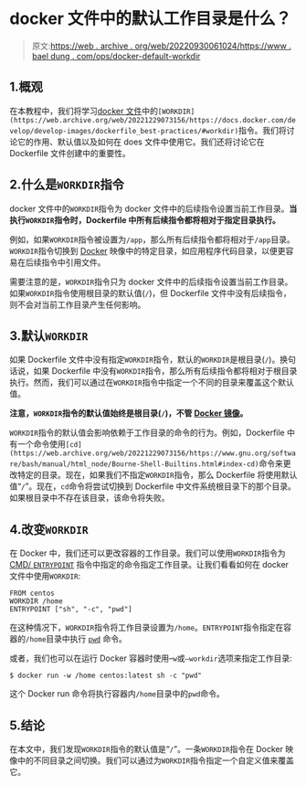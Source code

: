 # docker 文件中的默认工作目录是什么？

> 原文:[https://web . archive . org/web/20220930061024/https://www . bael dung . com/ops/docker-default-workdir](https://web.archive.org/web/20220930061024/https://www.baeldung.com/ops/docker-default-workdir)

## 1.概观

在本教程中，我们将学习[docker 文件](/web/20221229073156/https://www.baeldung.com/category/docker/tag/dockerfile)中的`[WORKDIR](https://web.archive.org/web/20221229073156/https://docs.docker.com/develop/develop-images/dockerfile_best-practices/#workdir)`指令。我们将讨论它的作用、默认值以及如何在 does 文件中使用它。我们还将讨论它在 Dockerfile 文件创建中的重要性。

## 2.什么是`WORKDIR`指令

docker 文件中的`WORKDIR`指令为 docker 文件中的后续指令设置当前工作目录。**当执行`WORKDIR`指令时，Dockerfile 中所有后续指令都将相对于指定目录执行。**

例如，如果`WORKDIR`指令被设置为`/app`，那么所有后续指令都将相对于`/app`目录。`WORKDIR`指令切换到 [Docker](/web/20221229073156/https://www.baeldung.com/category/docker) 映像中的特定目录，如应用程序代码目录，以便更容易在后续指令中引用文件。

需要注意的是，`WORKDIR`指令只为 docker 文件中的后续指令设置当前工作目录。如果`WORKDIR`指令使用根目录的默认值(`/`)，但 Dockerfile 文件中没有后续指令，则不会对当前工作目录产生任何影响。

## 3.默认`WORKDIR`

如果 Dockerfile 文件中没有指定`WORKDIR`指令，默认的`WORKDIR`是根目录(`/`)。换句话说，如果 Dockerfile 中没有`WORKDIR`指令，那么所有后续指令都将相对于根目录执行。然而，我们可以通过在`WORKDIR`指令中指定一个不同的目录来覆盖这个默认值。

**注意，`WORKDIR`指令的默认值始终是根目录(`/`)，不管 [Docker 镜像](/web/20221229073156/https://www.baeldung.com/ops/docker-images-vs-containers)。**

`WORKDIR`指令的默认值会影响依赖于工作目录的命令的行为。例如，Dockerfile 中有一个命令使用`[cd](https://web.archive.org/web/20221229073156/https://www.gnu.org/software/bash/manual/html_node/Bourne-Shell-Builtins.html#index-cd)`命令来更改特定的目录。现在，如果我们不指定`WORKDIR`指令，那么 Dockerfile 将使用默认值“`/`”。现在，`cd`命令将尝试切换到 Dockerfile 中文件系统根目录下的那个目录。如果根目录中不存在该目录，该命令将失败。

## 4.改变`WORKDIR`

在 Docker 中，我们还可以更改容器的工作目录。我们可以使用`WORKDIR`指令为 [CMD/ `ENTRYPOINT`](/web/20221229073156/https://www.baeldung.com/ops/dockerfile-run-cmd-entrypoint) 指令中指定的命令指定工作目录。让我们看看如何在 docker 文件中使用`WORKDIR`:

```
FROM centos 
WORKDIR /home
ENTRYPOINT ["sh", "-c", "pwd"]
```

在这种情况下，`WORKDIR`指令将工作目录设置为`/home`。`ENTRYPOINT`指令指定在容器的`/home`目录中执行 [`pwd`](https://web.archive.org/web/20221229073156/https://man7.org/linux/man-pages/man1/pwd.1.html) 命令。

或者，我们也可以在运行 Docker 容器时使用–`w`或`–workdir`选项来指定工作目录:

```
$ docker run -w /home centos:latest sh -c "pwd"
```

这个 Docker run 命令将执行容器内`/home`目录中的`pwd`命令。

## 5.结论

在本文中，我们发现`WORKDIR`指令的默认值是“`/`”。一条`WORKDIR`指令在 Docker 映像中的不同目录之间切换。我们可以通过为`WORKDIR`指令指定一个自定义值来覆盖它。